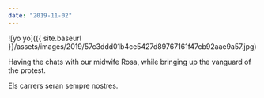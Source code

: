 ```yaml
---
date: "2019-11-02"
---
```


![yo yo]({{ site.baseurl }}/assets/images/2019/57c3ddd01b4ce5427d89767161f47cb92aae9a57.jpg)

Having the chats with our midwife Rosa, while bringing up the vanguard of the protest.

Els carrers seran sempre nostres.
